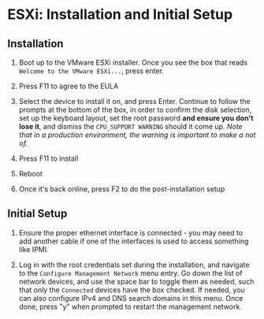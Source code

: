 <!--
SPDX-FileCopyrightText: 2023 Eli Array Minkoff

SPDX-License-Identifier: CC-BY-SA-4.0
-->

# ESXi: Installation and Initial Setup

## Installation

1. Boot up to the VMware ESXi installer. Once you see the box that reads `Welcome to the VMware ESXi...`, press enter.

2. Press F11 to agree to the EULA

3. Select the device to install it on, and press Enter. Continue to follow the prompts at the bottom of the box, in order to confirm the disk selection, set up the keyboard layout, set the root password **and ensure you don't lose it**, and dismiss the `CPU_SUPPORT WARNING` should it come up. *Note that in a production environment, the warning is important to make a not of.*

4. Press F11 to install

5. Reboot

6. Once it's back online, press F2 to do the post-installation setup

## Initial Setup

1. Ensure the proper ethernet interface is connected - you may need to add another cable if one of the interfaces is used to access something like IPMI.

2. Log in with the root credentials set during the installation, and navigate to the `Configure Management Network` menu entry. Go down the list of network devices, and use the space bar to toggle them as needed, such that only the `Connected` devices have the box checked. If needed, you can also configure IPv4 and DNS search domains in this menu. Once done, press "y" when prompted to restart the management network.
